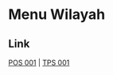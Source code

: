 # Menu Wilayah

## Link

[POS 001](https://github.com/gigit-pemilu/pemilu-2024-99-luar-negeri/tree/main/pilpres/hitung-suara/sub/99-luar-negeri/sub/58-khartoum-sudan/sub/01-khartoum-sudan/sub/0001-khartoum-sudan/sub/001-pos-001)
 | 
[TPS 001](https://github.com/gigit-pemilu/pemilu-2024-99-luar-negeri/tree/main/pilpres/hitung-suara/sub/99-luar-negeri/sub/58-khartoum-sudan/sub/01-khartoum-sudan/sub/0001-khartoum-sudan/sub/002-tps-001)

